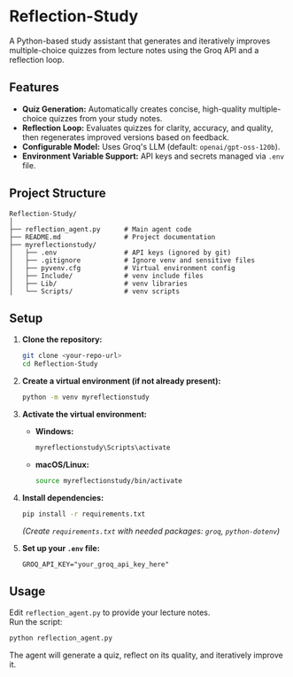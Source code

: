 # Reflection-Study

A Python-based study assistant that generates and iteratively improves multiple-choice quizzes from lecture notes using the Groq API and a reflection loop.

## Features

- **Quiz Generation:** Automatically creates concise, high-quality multiple-choice quizzes from your study notes.
- **Reflection Loop:** Evaluates quizzes for clarity, accuracy, and quality, then regenerates improved versions based on feedback.
- **Configurable Model:** Uses Groq's LLM (default: `openai/gpt-oss-120b`).
- **Environment Variable Support:** API keys and secrets managed via `.env` file.

## Project Structure

```
Reflection-Study/
│
├── reflection_agent.py      # Main agent code
├── README.md                # Project documentation
├── myreflectionstudy/
│   ├── .env                 # API keys (ignored by git)
│   ├── .gitignore           # Ignore venv and sensitive files
│   ├── pyvenv.cfg           # Virtual environment config
│   ├── Include/             # venv include files
│   ├── Lib/                 # venv libraries
│   └── Scripts/             # venv scripts
```

## Setup

1. **Clone the repository:**
   ```sh
   git clone <your-repo-url>
   cd Reflection-Study
   ```

2. **Create a virtual environment (if not already present):**
   ```sh
   python -m venv myreflectionstudy
   ```

3. **Activate the virtual environment:**
   - **Windows:**
     ```sh
     myreflectionstudy\Scripts\activate
     ```
   - **macOS/Linux:**
     ```sh
     source myreflectionstudy/bin/activate
     ```

4. **Install dependencies:**
   ```sh
   pip install -r requirements.txt
   ```
   *(Create `requirements.txt` with needed packages: `groq`, `python-dotenv`)*

5. **Set up your `.env` file:**
   ```
   GROQ_API_KEY="your_groq_api_key_here"
   ```

## Usage

Edit `reflection_agent.py` to provide your lecture notes.  
Run the script:

```sh
python reflection_agent.py
```

The agent will generate a quiz, reflect on its quality, and iteratively improve it.